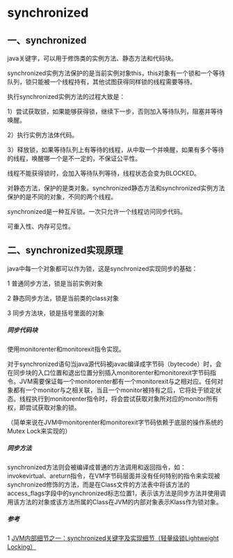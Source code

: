 # synchronized

## 一、synchronized

java关键字，可以用于修饰类的实例方法、静态方法和代码块。

synchronized实例方法保护的是当前实例对象this，this对象有一个锁和一个等待队列，锁只能被一个线程持有，其他试图获得同样锁的线程需要等待。

执行synchronized实例方法的过程大致是：

1）尝试获取锁，如果能够获得锁，继续下一步，否则加入等待队列，阻塞并等待唤醒。

2）执行实例方法体代码。

3）释放锁，如果等待队列上有等待的线程，从中取一个并唤醒，如果有多个等待的线程，唤醒哪一个是不一定的，不保证公平性。

线程不能获得锁时，会加入等待队列等待，线程状态会变为BLOCKED。

对静态方法，保护的是类对象。synchronized静态方法和synchronized实例方法保护的是不同的对象，不同的两个线程。

synchronized是一种互斥锁。一次只允许一个线程访问同步代码。

可重入性、内存可见性。

## 二、synchronized实现原理

java中每一个对象都可以作为锁，这是synchronized实现同步的基础：

1 普通同步方法，锁是当前实例对象

2 静态同步方法，锁是当前类的class对象

3 同步方法块，锁是括号里面的对象

##### 同步代码块

使用monitorenter和monitorexit指令实现。

对于synchronized语句当java源代码被javac编译成字节码（bytecode）时，会在同步块的入口位置和退出位置分别插入monitorenter和monitorexit字节码指令。JVM需要保证每一个monitorenter都有一个monitorexit与之相对应。任何对象都有一个monitor与之相关联，当且一个monitor被持有之后，它将处于锁定状态。线程执行到monitorenter指令时，将会尝试获取对象所对应的monitor所有权，即尝试获取对象的锁。

（简单来说在JVM中monitorenter和monitorexit字节码依赖于底层的操作系统的Mutex Lock来实现的）

##### 同步方法

synchronized方法则会被编译成普通的方法调用和返回指令，如：invokevirtual、areturn指令，在VM字节码层面并没有任何特别的指令来实现被synchronized修饰的方法，而是在Class文件的方法表中将该方法的access_flags字段中的synchronized标志位置1，表示该方法是同步方法并使用调用该方法的对象或该方法所属的Class在JVM的内部对象表示Klass作为锁对象。



##### 参考

1 [JVM内部细节之一：synchronized关键字及实现细节（轻量级锁Lightweight Locking）](https://www.cnblogs.com/javaminer/p/3889023.html)

